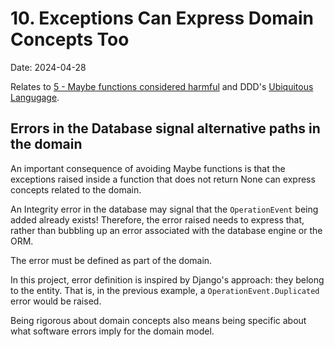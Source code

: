 # 10. Exceptions Can Express Domain Concepts Too

Date: 2024-04-28

Relates to [5 - Maybe functions considered harmful](/architecture/decisions/0005-maybe-functions-considered-harmful)
and DDD's [Ubiquitous Langugage](https://martinfowler.com/bliki/UbiquitousLanguage.html).

## Errors in the Database signal alternative paths in the domain

An important consequence of avoiding Maybe functions is that the exceptions raised inside a function that does not
return None can express concepts related to the domain.

An Integrity error in the database may signal that the `OperationEvent` being added already exists! Therefore, the error
raised needs to express that, rather than bubbling up an error associated with the database engine or the ORM.

The error must be defined as part of the domain.

In this project, error definition is inspired by Django's approach: they belong to the entity. That is, in the previous
example, a `OperationEvent.Duplicated` error would be raised.

Being rigorous about domain concepts also means being specific about what software errors imply for the domain model.
